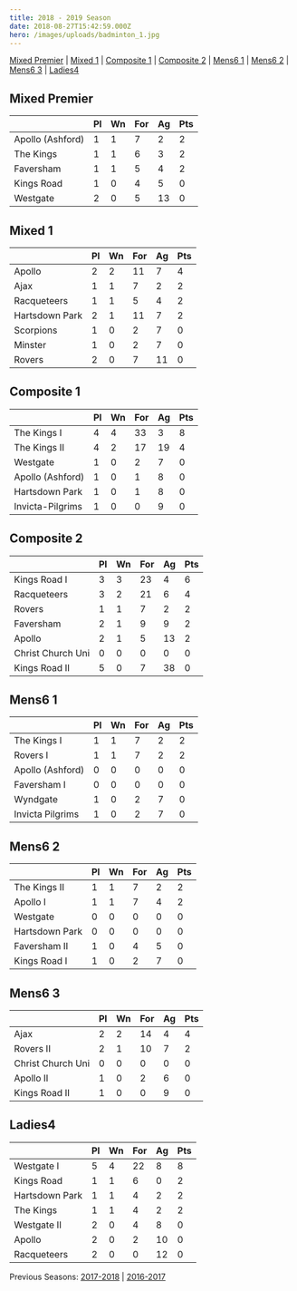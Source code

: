 ```yaml
---
title: 2018 - 2019 Season
date: 2018-08-27T15:42:59.000Z
hero: /images/uploads/badminton_1.jpg
---
```

[Mixed Premier](#mixed-premier) | [Mixed 1](#mixed-1) | [Composite 1](#composite-1) | [Composite 2](#composite-2) | [Mens6 1](#mens6-1) | [Mens6 2](#mens6-2) | [Mens6 3](#mens6-3) | [Ladies4](#ladies4)

## Mixed Premier

|                  | Pl  | Wn  | For | Ag  | Pts |
| ---------------- | --- | --- | --- | --- | --- |
| Apollo (Ashford) | 1   | 1   | 7   | 2   | 2   |
| The Kings        | 1   | 1   | 6   | 3   | 2   |
| Faversham        | 1   | 1   | 5   | 4   | 2   |
| Kings Road       | 1   | 0   | 4   | 5   | 0   |
| Westgate         | 2   | 0   | 5   | 13   | 0   |


## Mixed 1

|                | Pl  | Wn  | For | Ag  | Pts |
| -------------- | --- | --- | --- | --- | --- |
| Apollo         | 2   | 2   | 11  | 7   | 4   |
| Ajax           | 1   | 1   | 7   | 2   | 2   |
| Racqueteers    | 1   | 1   | 5   | 4   | 2   |
| Hartsdown Park | 2   | 1   | 11  | 7   | 2   |
| Scorpions      | 1   | 0   | 2   | 7   | 0   |
| Minster        | 1   | 0   | 2   | 7   | 0   |
| Rovers         | 2   | 0   | 7   | 11   | 0   |


## Composite 1

|                  | Pl  | Wn  | For | Ag  | Pts |
| ---------------- | --- | --- | --- | --- | --- |
| The Kings I      | 4   | 4   | 33  | 3   | 8   |
| The Kings II     | 4   | 2   | 17  | 19  | 4   |
| Westgate         | 1   | 0   | 2   | 7   | 0   |
| Apollo (Ashford) | 1   | 0   | 1   | 8   | 0   |
| Hartsdown Park   | 1   | 0   | 1   | 8   | 0   |
| Invicta-Pilgrims | 1   | 0   | 0   | 9   | 0   |



## Composite 2

|                   | Pl  | Wn  | For | Ag  | Pts |
| ----------------- | --- | --- | --- | --- | --- |
| Kings Road I      | 3   | 3   | 23  | 4   | 6   |
| Racqueteers       | 3   | 2   | 21  | 6   | 4   |
| Rovers            | 1   | 1   | 7   | 2   | 2   |
| Faversham         | 2   | 1   | 9   | 9   | 2   |
| Apollo            | 2   | 1   | 5   | 13  | 2   |
| Christ Church Uni | 0   | 0   | 0   | 0   | 0   |
| Kings Road II     | 5   | 0   | 7   | 38  | 0   |


## Mens6 1

|                  | Pl  | Wn  | For | Ag  | Pts |
| ---------------- | --- | --- | --- | --- | --- |
| The Kings I      | 1   | 1   | 7   | 2   | 2   |
| Rovers I         | 1   | 1   | 7   | 2   | 2   |
| Apollo (Ashford) | 0   | 0   | 0   | 0   | 0   |
| Faversham I      | 0   | 0   | 0   | 0   | 0   |
| Wyndgate         | 1   | 0   | 2   | 7   | 0   |
| Invicta Pilgrims | 1   | 0   | 2   | 7   | 0   |


## Mens6 2

|                | Pl  | Wn  | For | Ag  | Pts |
| -------------- | --- | --- | --- | --- | --- |
| The Kings II   | 1   | 1   | 7   | 2   | 2   |
| Apollo I       | 1   | 1   | 7   | 4   | 2   |
| Westgate       | 0   | 0   | 0   | 0   | 0   |
| Hartsdown Park | 0   | 0   | 0   | 0   | 0   |
| Faversham II   | 1   | 0   | 4   | 5   | 0   |
| Kings Road I   | 1   | 0   | 2   | 7   | 0   |


## Mens6 3

|                   | Pl  | Wn  | For | Ag  | Pts |
| ----------------- | --- | --- | --- | --- | --- |
| Ajax              | 2   | 2   | 14  | 4   | 4   |
| Rovers II         | 2   | 1   | 10  | 7   | 2   |
| Christ Church Uni | 0   | 0   | 0   | 0   | 0   |
| Apollo II         | 1   | 0   | 2   | 6   | 0   |
| Kings Road II     | 1   | 0   | 0   | 9   | 0   |


## Ladies4

|                | Pl  | Wn  | For | Ag  | Pts |
| -------------- | --- | --- | --- | --- | --- |
| Westgate I     | 5   | 4   | 22  | 8   | 8   |
| Kings Road     | 1   | 1   | 6   | 0   | 2   |
| Hartsdown Park | 1   | 1   | 4   | 2   | 2   |
| The Kings      | 1   | 1   | 4   | 2   | 2   |
| Westgate II    | 2   | 0   | 4   | 8   | 0   |
| Apollo         | 2   | 0   | 2   | 10  | 0   |
| Racqueteers    | 2   | 0   | 0   | 12  | 0   |


Previous Seasons: [2017-2018](/season-2017-2018) | [2016-2017](/season-2016-2017)
